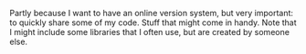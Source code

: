 Partly because I want to have an online version system, but very important: to quickly share some of my code. Stuff that might come in handy.
Note that I might include some libraries that I often use, but are created by someone else.